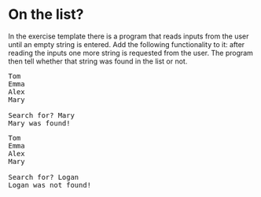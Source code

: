 # On the list?

In the exercise template there is a program that reads inputs from the user until an empty string is entered. Add the following functionality to it: after reading the inputs one more string is requested from the user. The program then tell whether that string was found in the list or not.

<pre>
Tom
Emma
Alex
Mary

Search for? Mary
Mary was found!
</pre>

<pre>
Tom
Emma
Alex
Mary

Search for? Logan
Logan was not found!
</pre>